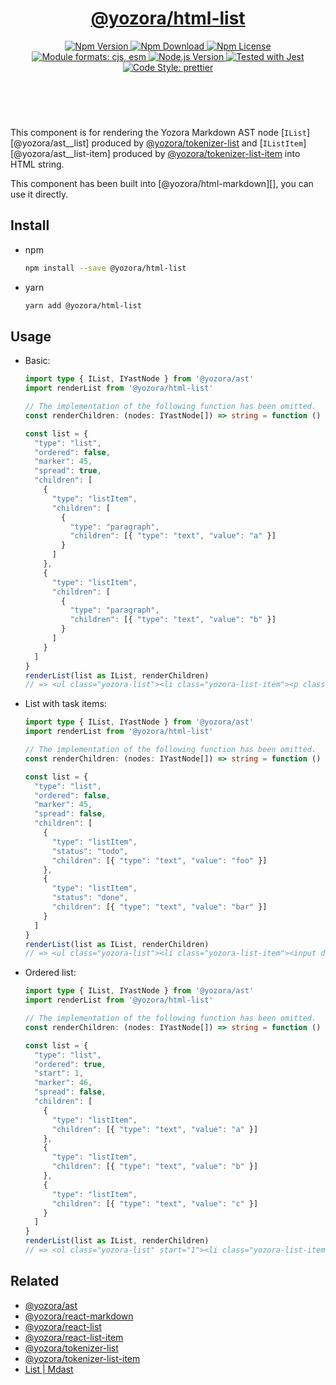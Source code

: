 <header>
  <h1 align="center">
    <a href="https://github.com/guanghechen/yozora-html/tree/main/packages/list#readme">@yozora/html-list</a>
  </h1>
  <div align="center">
    <a href="https://www.npmjs.com/package/@yozora/html-list">
      <img
        alt="Npm Version"
        src="https://img.shields.io/npm/v/@yozora/html-list.svg"
      />
    </a>
    <a href="https://www.npmjs.com/package/@yozora/html-list">
      <img
        alt="Npm Download"
        src="https://img.shields.io/npm/dm/@yozora/html-list.svg"
      />
    </a>
    <a href="https://www.npmjs.com/package/@yozora/html-list">
      <img
        alt="Npm License"
        src="https://img.shields.io/npm/l/@yozora/html-list.svg"
      />
    </a>
    <a href="#install">
      <img
        alt="Module formats: cjs, esm"
        src="https://img.shields.io/badge/module_formats-cjs%2C%20esm-green.svg"
      />
    </a>
    <a href="https://github.com/nodejs/node">
      <img
        alt="Node.js Version"
        src="https://img.shields.io/node/v/@yozora/html-list"
      />
    </a>
    <a href="https://github.com/facebook/jest">
      <img
        alt="Tested with Jest"
        src="https://img.shields.io/badge/tested_with-jest-9c465e.svg"
      />
    </a>
    <a href="https://github.com/prettier/prettier">
      <img
        alt="Code Style: prettier"
        src="https://img.shields.io/badge/code_style-prettier-ff69b4.svg?style=flat-square"
      />
    </a>
  </div>
</header>
<br/>

This component is for rendering the Yozora Markdown AST node [`IList`][@yozora/ast__list] 
produced by [@yozora/tokenizer-list][] and [`IListItem`][@yozora/ast__list-item]
produced by [@yozora/tokenizer-list-item][] into HTML string.

This component has been built into [@yozora/html-markdown][], you can use it directly.

## Install

* npm

  ```bash
  npm install --save @yozora/html-list
  ```

* yarn

  ```bash
  yarn add @yozora/html-list
  ```


## Usage

* Basic:

  ```typescript
  import type { IList, IYastNode } from '@yozora/ast'
  import renderList from '@yozora/html-list'

  // The implementation of the following function has been omitted.
  const renderChildren: (nodes: IYastNode[]) => string = function () {}

  const list = {
    "type": "list",
    "ordered": false,
    "marker": 45,
    "spread": true,
    "children": [
      {
        "type": "listItem",
        "children": [
          {
            "type": "paragraph",
            "children": [{ "type": "text", "value": "a" }]
          }
        ]
      },
      {
        "type": "listItem",
        "children": [
          {
            "type": "paragraph",
            "children": [{ "type": "text", "value": "b" }]
          }
        ]
      }
    ]
  }
  renderList(list as IList, renderChildren)
  // => <ul class="yozora-list"><li class="yozora-list-item"><p class="yozora-paragraph"><span class="yozora-text">a</span></p></li><li class="yozora-list-item"><p class="yozora-paragraph"><span class="yozora-text">b</span></p></li></ul>
  ```

* List with task items:

  ```typescript
  import type { IList, IYastNode } from '@yozora/ast'
  import renderList from '@yozora/html-list'

  // The implementation of the following function has been omitted.
  const renderChildren: (nodes: IYastNode[]) => string = function () {}

  const list = {
    "type": "list",
    "ordered": false,
    "marker": 45,
    "spread": false,
    "children": [
      {
        "type": "listItem",
        "status": "todo",
        "children": [{ "type": "text", "value": "foo" }]
      },
      {
        "type": "listItem",
        "status": "done",
        "children": [{ "type": "text", "value": "bar" }]
      }
    ]
  }
  renderList(list as IList, renderChildren)
  // => <ul class="yozora-list"><li class="yozora-list-item"><input disabled="" type="checkbox" /> <span class="yozora-text">foo</span></li><li class="yozora-list-item"><input checked="" disabled="" type="checkbox" /> <span class="yozora-text">bar</span></li></ul>
  ```

* Ordered list:

  ```typescript
  import type { IList, IYastNode } from '@yozora/ast'
  import renderList from '@yozora/html-list'

  // The implementation of the following function has been omitted.
  const renderChildren: (nodes: IYastNode[]) => string = function () {}

  const list = {
    "type": "list",
    "ordered": true,
    "start": 1,
    "marker": 46,
    "spread": false,
    "children": [
      {
        "type": "listItem",
        "children": [{ "type": "text", "value": "a" }]
      },
      {
        "type": "listItem",
        "children": [{ "type": "text", "value": "b" }]
      },
      {
        "type": "listItem",
        "children": [{ "type": "text", "value": "c" }]
      }
    ]
  }
  renderList(list as IList, renderChildren)
  // => <ol class="yozora-list" start="1"><li class="yozora-list-item"><span class="yozora-text">a</span></li><li class="yozora-list-item"><span class="yozora-text">b</span></li><li class="yozora-list-item"><span class="yozora-text">c</span></li></ol>
  ```


## Related

* [@yozora/ast][]
* [@yozora/react-markdown][]
* [@yozora/react-list][]
* [@yozora/react-list-item][]
* [@yozora/tokenizer-list][]
* [@yozora/tokenizer-list-item][]
* [List | Mdast][mdast]


[@yozora/ast]: https://www.npmjs.com/package/@yozora/ast#list
[@yozora/ast-list]: https://www.npmjs.com/package/@yozora/ast#list
[@yozora/ast-list-item]: https://www.npmjs.com/package/@yozora/ast#listitem
[@yozora/react-markdown]: https://www.npmjs.com/package/@yozora/react-markdown
[@yozora/tokenizer-list]: https://www.npmjs.com/package/@yozora/tokenizer-list
[@yozora/tokenizer-list-item]: https://www.npmjs.com/package/@yozora/tokenizer-list-item
[@yozora/react-list]: https://www.npmjs.com/package/@yozora/react-list
[@yozora/react-list-item]: https://www.npmjs.com/package/@yozora/react-list-item
[mdast]: https://github.com/syntax-tree/mdast#list
